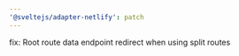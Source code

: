 ```yaml
---
'@sveltejs/adapter-netlify': patch
---
```


fix: Root route data endpoint redirect when using split routes
